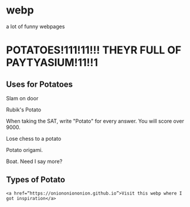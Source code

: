 # webp
a lot of funny webpages 
<!DOCTYPE html>
<html>
<head>
<title>I 3> Potatoes DISCLAMER: This webpage is made by Gavin</title>
</head>
<body>
    <h1>POTATOES!111!11!!! THEYR FULL OF PAYTYASIUM!11!!1</h1>
    <h2>Uses for Potatoes</h2>
    <p> Slam on door</p> 
    <p>Rubik's Potato </p>
    <p>When taking the SAT, write "Potato" for every answer. You will score over 9000.</p>
    <p>Lose chess to a potato</p>
    <p>Potato origami.</p>
    <p>Boat. Need I say more?</p>
    <h2>Types of Potato</h2>
    <p></p>
	
    <a href=“https://oniononiononion.github.io”>Visit this webp where I got inspiration</a>
</body>
</html>


